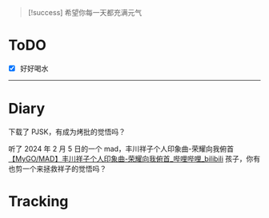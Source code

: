 > [!success] 希望你每一天都充满元气
# ToDO
- [x] 好好喝水
---

# Diary

下载了 PJSK，有成为烤批的觉悟吗？

听了 2024 年 2 月 5 日的一个 mad，丰川祥子个人印象曲-荣耀向我俯首
[【MyGO/MAD】丰川祥子个人印象曲-荣耀向我俯首_哔哩哔哩_bilibili](https://www.bilibili.com/video/BV1RA4m1V7Jw/?spm_id_from=333.337.search-card.all.click&vd_source=920be8552f568c8d5ea73154e2bccb12)
孩子，你有也剪一个来拯救祥子的觉悟吗？


# Tracking







